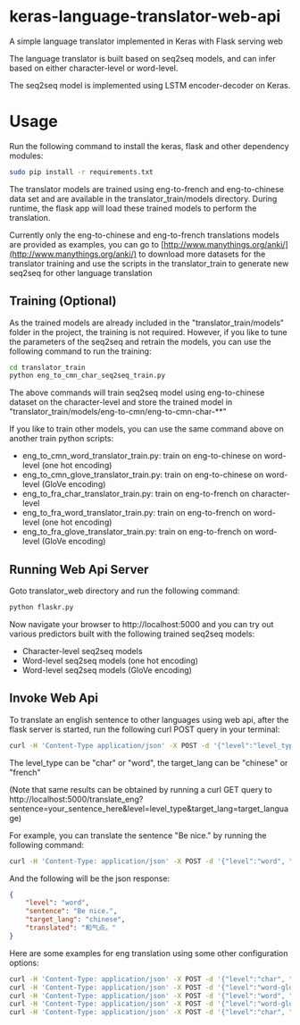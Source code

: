 # keras-language-translator-web-api

A simple language translator implemented in Keras with Flask serving web

The language translator is built based on seq2seq models, and can infer based on either character-level or word-level. 

The seq2seq model is implemented using LSTM encoder-decoder on Keras. 

# Usage

Run the following command to install the keras, flask and other dependency modules:

```bash
sudo pip install -r requirements.txt
```

The translator models are trained using eng-to-french and eng-to-chinese data set and are available in the 
translator_train/models directory. During runtime, the flask app will load these trained models to perform the 
translation.

Currently only the eng-to-chinese and eng-to-french translations models are provided as examples, you can
go to [http://www.manythings.org/anki/](http://www.manythings.org/anki/) to download more datasets for the translator
training and use the scripts in the translator_train to generate new seq2seq for other language translation

## Training (Optional)

As the trained models are already included in the "translator_train/models" folder in the project, the training is
not required. However, if you like to tune the parameters of the seq2seq and retrain the models, you can use the 
following command to run the training:

```bash
cd translator_train
python eng_to_cmn_char_seq2seq_train.py
```

The above commands will train seq2seq model using eng-to-chinese dataset on the character-level and store the trained model
in "translator_train/models/eng-to-cmn/eng-to-cmn-char-**"

If you like to train other models, you can use the same command above on another train python scripts:

* eng_to_cmn_word_translator_train.py: train on eng-to-chinese on word-level (one hot encoding)
* eng_to_cmn_glove_translator_train.py: train on eng-to-chinese on word-level (GloVe encoding)
* eng_to_fra_char_translator_train.py: train on eng-to-french on character-level
* eng_to_fra_word_translator_train.py: train on eng-to-french on word-level (one hot encoding)
* eng_to_fra_glove_translator_train.py: train on eng-to-french on word-level (GloVe encoding)

## Running Web Api Server

Goto translator_web directory and run the following command:

```bash
python flaskr.py
```

Now navigate your browser to http://localhost:5000 and you can try out various predictors built with the following
trained seq2seq models:

* Character-level seq2seq models
* Word-level seq2seq models (one hot encoding)
* Word-level seq2seq models (GloVe encoding)

## Invoke Web Api

To translate an english sentence to other languages using web api, after the flask server is started, run the following curl POST query
in your terminal:

```bash
curl -H 'Content-Type application/json' -X POST -d '{"level":"level_type", "sentence":"your_sentence_here", "target_lang":"target_language"}' http://localhost:5000/translate_eng
```

The level_type can be "char" or "word", the target_lang can be "chinese" or "french"

(Note that same results can be obtained by running a curl GET query to http://localhost:5000/translate_eng?sentence=your_sentence_here&level=level_type&target_lang=target_language)

For example, you can translate the sentence "Be nice." by running the following command:

```bash
curl -H 'Content-Type: application/json' -X POST -d '{"level":"word", "sentence":"Be nice.", "target_lang":"chinese"}' http://localhost:5000/translate_eng
```

And the following will be the json response:

```json
{
    "level": "word",
    "sentence": "Be nice.",
    "target_lang": "chinese",
    "translated": "和气点。"
}
```

Here are some examples for eng translation using some other configuration options:

```bash
curl -H 'Content-Type: application/json' -X POST -d '{"level":"char", "sentence":"Be nice.", "target_lang":"chinese"}' http://localhost:5000/translate_eng
curl -H 'Content-Type: application/json' -X POST -d '{"level":"word-glove", "sentence":"Be nice.", "target_lang":"chinese"}' http://localhost:5000/translate_eng
curl -H 'Content-Type: application/json' -X POST -d '{"level":"word", "sentence":"Be nice.", "target_lang":"french"}' http://localhost:5000/translate_eng
curl -H 'Content-Type: application/json' -X POST -d '{"level":"word-glove", "sentence":"Be nice.", "target_lang":"french"}' http://localhost:5000/translate_eng
curl -H 'Content-Type: application/json' -X POST -d '{"level":"char", "sentence":"Be nice.", "target_lang":"french"}' http://localhost:5000/translate_eng
```







